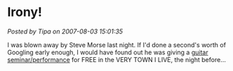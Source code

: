 # Irony!

*Posted by Tipa on 2007-08-03 15:01:35*

I was blown away by Steve Morse last night. If I'd done a second's worth of Googling early enough, I would have found out he was giving a [guitar seminar/performance](http://dubaldomusic.com/Morse.php) for FREE in the VERY TOWN I LIVE, the night before...
